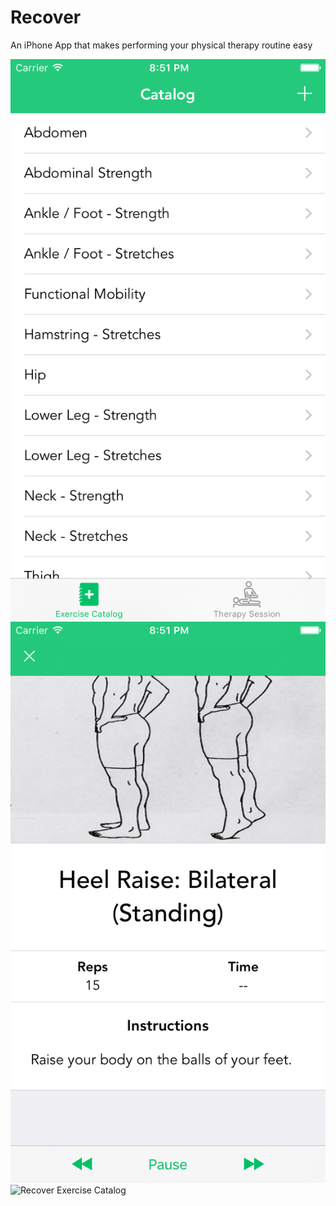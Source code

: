# Recover
An iPhone App that makes performing your physical therapy routine easy

![Recover Exercise Catalog](/Recover/Screenshots/Catalog-Screenshot.png?raw=true "Recover Exercise Catalog")
![Recover Exercise Catalog](/Recover/Screenshots/ExerciseSession-Screenshot.png?raw=true "Recover Exercise Catalog")
![Recover Exercise Catalog](/Recover/Screenshots/SavedExercises-Screenshot?raw=true "Recover Exercise Catalog")
